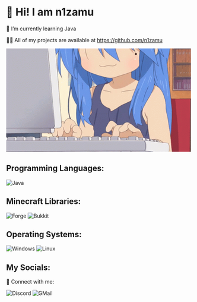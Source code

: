 # 💙 Hi! I am n1zamu

🌙 I’m currently learning Java

👨‍💻 All of my projects are available at https://github.com/n1zamu

![Header](https://github.com/n1zamu/n1zamu/blob/main/assets/header.gif)

## Programming Languages:

![Java](https://img.shields.io/badge/-Java-FFA500?style=for-the-badge&logo=java&logoColor=0000CD)

## Minecraft Libraries:

![Forge](https://img.shields.io/badge/-Forge-8A2BE2?style=for-the-badge)
![Bukkit](https://img.shields.io/badge/-Bukkit-7B68EE?style=for-the-badge)

## Operating Systems:

![Windows](https://img.shields.io/badge/-Windows-FF6347?style=for-the-badge&logo=windows&logoColor=FFFFFF)
![Linux](https://img.shields.io/badge/-Linux-FFD700?style=for-the-badge&logo=linux&logoColor=FFFFFF)

## My Socials:
🔵 Connect with me:

![Discord](https://img.shields.io/badge/-Discord-4169E1?style=for-the-badge&logo=discord&logoColor=FFFFFF)
![GMail](https://img.shields.io/badge/-GMail-090909?style=for-the-badge&logo=gmail&logoColor=DC143C)
